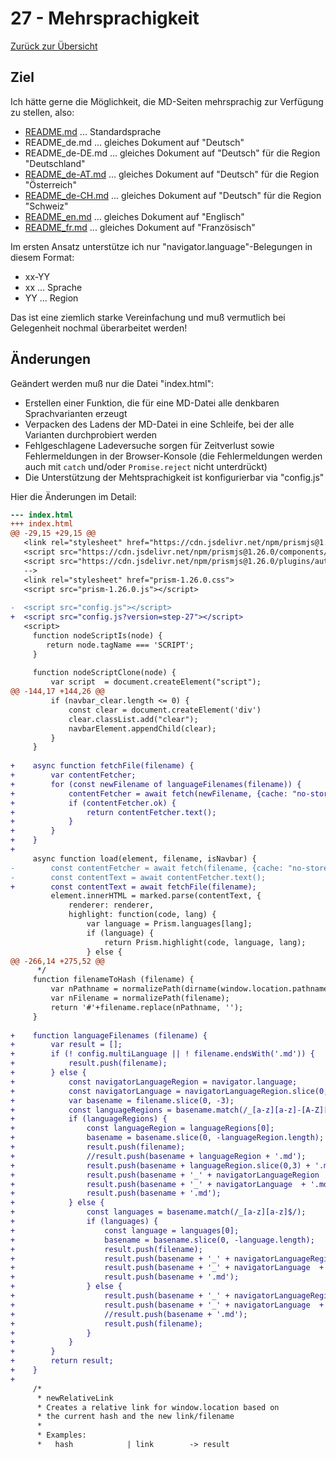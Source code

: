 27 - Mehrsprachigkeit
=====================

[Zurück zur Übersicht][MAIN]

Ziel
----

Ich hätte gerne die Möglichkeit, die MD-Seiten
mehrsprachig zur Verfügung zu stellen, also:

- [README.md](README.md) ... Standardsprache
- README_de.md ... gleiches Dokument auf "Deutsch"
- README_de-DE.md ... gleiches Dokument auf "Deutsch" für die Region "Deutschland"
- [README_de-AT.md](README_de-AT.md) ... gleiches Dokument auf "Deutsch" für die Region "Österreich"
- [README_de-CH.md](README_de-CH.md) ... gleiches Dokument auf "Deutsch" für die Region "Schweiz"
- [README_en.md](README_en.md) ... gleiches Dokument auf "Englisch"
- [README_fr.md](README_fr.md) ... gleiches Dokument auf "Französisch"

Im ersten Ansatz unterstütze ich nur "navigator.language"-Belegungen in diesem Format:

- xx-YY
- xx ... Sprache
- YY ... Region

Das ist eine ziemlich starke Vereinfachung und muß vermutlich bei Gelegenheit nochmal überarbeitet werden!

Änderungen
----------

Geändert werden muß nur die Datei "index.html":

- Erstellen einer Funktion, die für eine MD-Datei alle denkbaren Sprachvarianten erzeugt
- Verpacken des Ladens der MD-Datei in eine Schleife, bei der alle Varianten durchprobiert werden
- Fehlgeschlagene Ladeversuche sorgen für Zeitverlust sowie Fehlermeldungen in der Browser-Konsole
  (die Fehlermeldungen werden auch mit `catch` und/oder `Promise.reject` nicht unterdrückt)
- Die Unterstützung der Mehtsprachigkeit ist konfigurierbar via "config.js"

Hier die Änderungen im Detail:

```diff
--- index.html
+++ index.html
@@ -29,15 +29,15 @@
   <link rel="stylesheet" href="https://cdn.jsdelivr.net/npm/prismjs@1.26.0/themes/prism.min.css">
   <script src="https://cdn.jsdelivr.net/npm/prismjs@1.26.0/components/prism-core.min.js"></script>
   <script src="https://cdn.jsdelivr.net/npm/prismjs@1.26.0/plugins/autoloader/prism-autoloader.min.js"></script>
   -->
   <link rel="stylesheet" href="prism-1.26.0.css">
   <script src="prism-1.26.0.js"></script>
 
-  <script src="config.js"></script>
+  <script src="config.js?version=step-27"></script>
   <script>
     function nodeScriptIs(node) {
        return node.tagName === 'SCRIPT';
     }
 
     function nodeScriptClone(node) {
         var script  = document.createElement("script");
@@ -144,17 +144,26 @@
         if (navbar_clear.length <= 0) {
             const clear = document.createElement('div')
             clear.classList.add("clear");
             navbarElement.appendChild(clear);
         }
     }
 
+    async function fetchFile(filename) {
+        var contentFetcher;
+        for (const newFilename of languageFilenames(filename)) {
+            contentFetcher = await fetch(newFilename, {cache: "no-store"});
+            if (contentFetcher.ok) {
+                return contentFetcher.text();
+            }
+        }
+    }
+    
     async function load(element, filename, isNavbar) {
-        const contentFetcher = await fetch(filename, {cache: "no-store"});
-        const contentText = await contentFetcher.text();
+        const contentText = await fetchFile(filename);
         element.innerHTML = marked.parse(contentText, {
             renderer: renderer,
             highlight: function(code, lang) {
                 var language = Prism.languages[lang];
                 if (language) {
                     return Prism.highlight(code, language, lang);
                 } else {
@@ -266,14 +275,52 @@
      */
     function filenameToHash (filename) {
         var nPathname = normalizePath(dirname(window.location.pathname));
         var nFilename = normalizePath(filename);
         return '#'+filename.replace(nPathname, '');
     }
 
+    function languageFilenames (filename) {
+        var result = [];
+        if (! config.multiLanguage || ! filename.endsWith('.md')) {
+            result.push(filename);
+        } else {
+            const navigatorLanguageRegion = navigator.language;
+            const navigatorLanguage = navigatorLanguageRegion.slice(0,2);
+            var basename = filename.slice(0, -3);
+            const languageRegions = basename.match(/_[a-z][a-z]-[A-Z][A-Z]$/);
+            if (languageRegions) {
+                const languageRegion = languageRegions[0];
+                basename = basename.slice(0, -languageRegion.length);
+                result.push(filename);
+                //result.push(basename + languageRegion + '.md');
+                result.push(basename + languageRegion.slice(0,3) + '.md');
+                result.push(basename + '_' + navigatorLanguageRegion  + '.md');
+                result.push(basename + '_' + navigatorLanguage  + '.md');
+                result.push(basename + '.md');
+            } else {
+                const languages = basename.match(/_[a-z][a-z]$/);
+                if (languages) {
+                    const language = languages[0];
+                    basename = basename.slice(0, -language.length);
+                    result.push(filename);
+                    result.push(basename + '_' + navigatorLanguageRegion  + '.md');
+                    result.push(basename + '_' + navigatorLanguage  + '.md');
+                    result.push(basename + '.md');
+                } else {
+                    result.push(basename + '_' + navigatorLanguageRegion  + '.md');
+                    result.push(basename + '_' + navigatorLanguage  + '.md');
+                    //result.push(basename + '.md');
+                    result.push(filename);
+                }
+            }
+        }
+        return result;
+    }
+
     /*
      * newRelativeLink
      * Creates a relative link for window.location based on
      * the current hash and the new link/filename
      *
      * Examples:
      *   hash            | link        -> result
```

[MAIN]:  ../README.md


